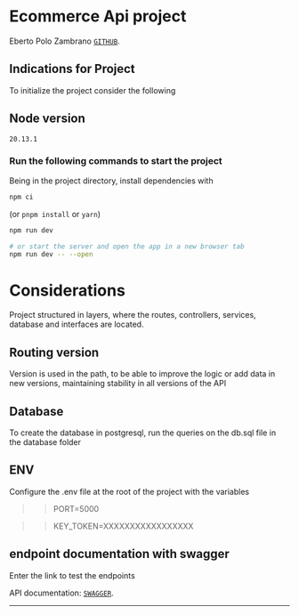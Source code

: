 # Ecommerce Api project

Eberto Polo Zambrano [`GITHUB`](https://github.com/ebertopz3).

## Indications for Project

To initialize the project consider the following

## Node version

`20.13.1`

### Run the following commands to start the project

Being in the project directory, install dependencies with

```bash
npm ci
```

(or `pnpm install` or `yarn`)

```bash
npm run dev

# or start the server and open the app in a new browser tab
npm run dev -- --open
```

# Considerations

Project structured in layers, where the routes, controllers, services, database and interfaces are located.

## Routing version

Version is used in the path, to be able to improve the logic or add data in new versions, maintaining stability in all
versions of the API

## Database

To create the database in postgresql, run the queries on the db.sql file in the database folder

## ENV

Configure the .env file at the root of the project with the variables

> > PORT=5000

> > KEY_TOKEN=XXXXXXXXXXXXXXXXX

## endpoint documentation with swagger

Enter the link to test the endpoints

API documentation: [`SWAGGER`](http://localhost:5000/api-docs/).

***






